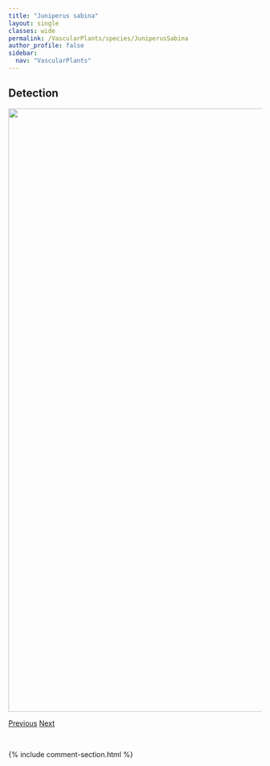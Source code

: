 ```yaml
---
title: "Juniperus sabina"
layout: single
classes: wide
permalink: /VascularPlants/species/JuniperusSabina
author_profile: false
sidebar:
  nav: "VascularPlants"
---
```


<h2>Detection</h2>

<a href="https://drive.google.com/uc?export=view&id=1vzDwVZ4OFZ0fZajCa5pjvI5l0OK5YS_H">
<img src="https://drive.google.com/uc?export=view&id=1vzDwVZ4OFZ0fZajCa5pjvI5l0OK5YS_H" height = "1200" width = "800">
</a>


<a href="/DevelopmentWebsite/VascularPlants/species/JuniperusHorizontalis" class="pagination--pager" title="Creeping Juniper">Previous</a> <a href="/DevelopmentWebsite/VascularPlants/species/KalmiaMicrophylla" class="pagination--pager" title="Kalmia microphylla">Next</a>

<p>&nbsp;</p>

{% include comment-section.html %}
